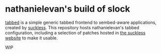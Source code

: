 # nathanielevan's build of slock

[tabbed](https://tools.suckless.org/tabbed/) is a simple generic tabbed frontend to xembed-aware applications, created by [suckless](https://suckless.org). This repository hosts nathanielevan's tabbed configuration, including a selection of patches hosted in [the suckless website](https://tools.suckless.org/tabbed/patches/) to make it usable.

WIP
